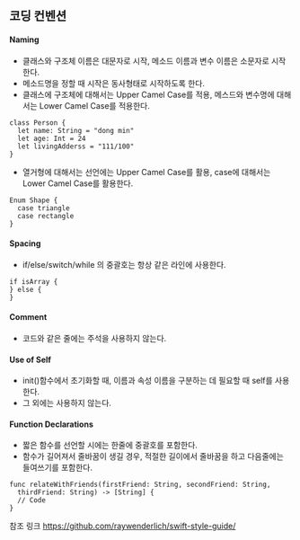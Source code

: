 ## 코딩 컨벤션


#### **Naming**

- 클래스와 구조체 이름은 대문자로 시작, 메소드 이름과 변수 이름은 소문자로 시작한다.
- 메소드명을 정할 때 시작은 동사형태로 시작하도록 한다.
- 클래스에 구조체에 대해서는 Upper Camel Case를 적용, 메스드와 변수명에 대해서는 Lower Camel Case를 적용한다.
```
class Person {
  let name: String = "dong min"
  let age: Int = 24
  let livingAdderss = "111/100"
}
```
- 열거형에 대해서는 선언에는 Upper Camel Case를 활용, case에 대해서는 Lower Camel Case를 활용한다.
```
Enum Shape {
  case triangle
  case rectangle
}
```


#### **Spacing**

- if/else/switch/while 의 중괄호는 항상 같은 라인에 사용한다.
```
if isArray {
} else {
}
```


#### **Comment**

- 코드와 같은 줄에는 주석을 사용하지 않는다.


#### **Use of Self**

- init()함수에서 초기화할 때, 이름과 속성 이름을 구분하는 데 필요할 때 self를 사용한다.
- 그 외에는 사용하지 않는다.


#### **Function Declarations**

- 짧은 함수를 선언할 시에는 한줄에 중괄호를 포함한다.
- 함수가 길어져서 줄바꿈이 생길 경우, 적절한 길이에서 줄바꿈을 하고 다음줄에는 들여쓰기를 포함한다.
```
func relateWithFriends(firstFriend: String, secondFriend: String, 
  thirdFriend: String) -> [String] {
  // Code
}
```

참조 링크 https://github.com/raywenderlich/swift-style-guide/
